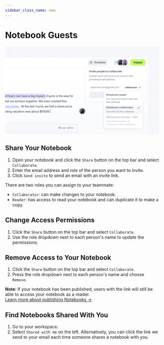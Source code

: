 ```yaml
---
sidebar_class_name: new
---
```


# Notebook Guests

![Invites](./img/image_collab.png)

## Share Your Notebook

1. Open your notebook and click the `Share` button on the top bar and select `Collaborate`.
3. Enter the email address and role of the person you want to invite.
2. Click `Send invite` to send an email with an invite link.

There are two roles you can assign to your teammate:

- `Collaborator`: can make changes to your notebook.
- `Reader`: has access to read your notebook and can duplicate it to make a copy.

## Change Access Permissions

1. Click the `Share` button on the top bar and select `Collaborate`.
2. Use the role dropdown next to each person's name to update the permissions.

## Remove Access to Your Notebook

1. Click the `Share` button on the top bar and select `Collaborate`.
2. Press the role dropdown next to each person's name and choose `Remove`.

**Note**: If your notebook has been published, users with the link will still be able to access your notebook as a reader. <br/> [Learn more about publishing Notebooks →](/docs/share/publish).

## Find Notebooks Shared With You

1. Go to your workspace.
2. Select `Shared with me` on the left.
   Alternatively, you can click the link we send to your email each time someone shares a notebook with you.
